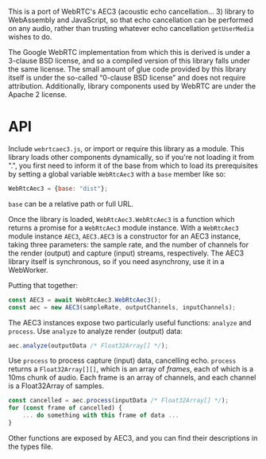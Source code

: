 This is a port of WebRTC's AEC3 (acoustic echo cancellation... 3) library to
WebAssembly and JavaScript, so that echo cancellation can be performed on any
audio, rather than trusting whatever echo cancellation `getUserMedia` wishes to
do.

The Google WebRTC implementation from which this is derived is under a 3-clause
BSD license, and so a compiled version of this library falls under the same
license. The small amount of glue code provided by this library itself is under
the so-called “0-clause BSD license” and does not require attribution.
Additionally, library components used by WebRTC are under the Apache 2 license.


# API

Include `webrtcaec3.js`, or import or require this library as a module. This
library loads other components dynamically, so if you're not loading it from
".", you first need to inform it of the base from which to load its
prerequisites by setting a global variable `WebRtcAec3` with a `base` member
like so:

```js
WebRtcAec3 = {base: "dist"};
```

`base` can be a relative path or full URL.

Once the library is loaded, `WebRtcAec3.WebRtcAec3` is a function which returns
a promise for a `WebRtcAec3` module instance. With a `WebRtcAec3` module
instance `AEC3`, `AEC3.AEC3` is a constructor for an AEC3 instance, taking three
parameters: the sample rate, and the number of channels for the render (output)
and capture (input) streams, respectively. The AEC3 library itself is
synchronous, so if you need asynchrony, use it in a WebWorker.

Putting that together:

```js
const AEC3 = await WebRtcAec3.WebRtcAec3();
const aec = new AEC3(sampleRate, outputChannels, inputChannels);
```

The AEC3 instances expose two particularly useful functions: `analyze` and
`process`. Use `analyze` to analyze render (output) data:

```js
aec.analyze(outputData /* Float32Array[] */);
```

Use `process` to process capture (input) data, cancelling echo. `process`
returns a `Float32Array[][]`, which is an array of *frames*, each of which is a
10ms chunk of audio. Each frame is an array of channels, and each channel is a
Float32Array of samples.

```js
const cancelled = aec.process(inputData /* Float32Array[] */);
for (const frame of cancelled) {
    ... do something with this frame of data ...
}
```

Other functions are exposed by AEC3, and you can find their descriptions in the
types file.
